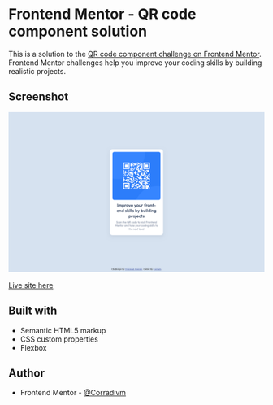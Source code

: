# Frontend Mentor - QR code component solution

This is a solution to the [QR code component challenge on Frontend Mentor](https://www.frontendmentor.io/challenges/qr-code-component-iux_sIO_H). Frontend Mentor challenges help you improve your coding skills by building realistic projects. 

## Screenshot

![](./design/mysolution.png)

[Live site here](https://corradivm.github.io/frontend-mentor-challenges/qr-code-component)

## Built with

- Semantic HTML5 markup
- CSS custom properties
- Flexbox

## Author

- Frontend Mentor - [@Corradivm](https://www.frontendmentor.io/profile/Corradivm)